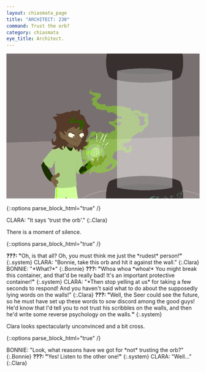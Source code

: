 ```yaml
---
layout: chiasmata_page
title: "ARCHITECT: 230"
command: Trust the orb?
category: chiasmata
eye_title: Architect.
---
```


![230](/chiasmata/images/narrative/229.png)

{::options parse_block_html="true" /}
<div class="dialogue">
CLARA: "It says 'trust the orb'." 
{:.Clara}
</div>

There is a moment of silence.

{::options parse_block_html="true" /}
<div class="dialogue">
<b>???: "</b>Oh, is that all? Oh, you must think me just the *rudest* person!<b>"</b> 
{:.system}
CLARA: "Bonnie, take this orb and hit it against the wall." 
{:.Clara}
BONNIE: "*What?*" 
{:.Bonnie}
<b>???: "</b>Whoa whoa *whoa!* You might break this container, and that'd be really bad! It's an important protective container!<b>"</b> 
{:.system}
CLARA: "*Then stop yelling at us* for taking a few seconds to respond! And you haven't said what to do about the supposedly lying words on the walls!" 
{:.Clara}
<b>???: "</b>Well, the Seer could see the future, so he must have set up these words to sow discord among the good guys! He'd know that I'd tell you to not trust his scribbles on the walls, and then he'd write some reverse psychology on the walls.<b>"</b> 
{:.system}
</div>

Clara looks spectacularly unconvinced and a bit cross.

{::options parse_block_html="true" /}
<div class="dialogue">
BONNIE: "Look, what reasons have we got for *not* trusting the orb?" 
{:.Bonnie}
<b>???: "</b>Yes! Listen to the other one!<b>"</b> 
{:.system}
CLARA: "Well..." 
{:.Clara}
</div>